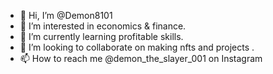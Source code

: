 - 👋 Hi, I’m @Demon8101
- 👀 I’m interested in economics & finance.
- 🌱 I’m currently learning profitable skills. 
- 💞️ I’m looking to collaborate on making nfts and projects .
- 📫 How to reach me @demon_the_slayer_001 on Instagram

<!---
Demon8101/Demon8101 is a ✨ special ✨ repository because its `README.md` (this file) appears on your GitHub profile.
You can click the Preview link to take a look at your changes.
--->
